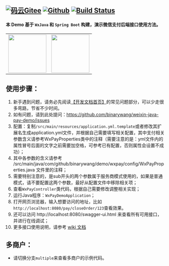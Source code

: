 [![码云Gitee](https://gitee.com/binary/weixin-java-pay-demo/badge/star.svg?theme=blue)](https://gitee.com/binary/weixin-java-pay-demo)
[![Github](http://github-svg-buttons.herokuapp.com/star.svg?user=binarywang&repo=weixin-java-pay-demo&style=flat&background=1081C1)](https://github.com/binarywang/weixin-java-pay-demo)
[![Build Status](https://travis-ci.org/binarywang/weixin-java-pay-demo.svg?branch=master)](https://travis-ci.org/binarywang/weixin-java-pay-demo)
-----------------------

#### 本 Demo 基于 `WxJava` 和 `Spring Boot` 构建，演示微信支付后端接口使用方法。


<table align="center" cellspacing="0" cellpadding="0">
  <tbody>
    <tr>
			<td align="left" valign="middle">
        <a href="http://mp.weixin.qq.com/mp/homepage?__biz=MzI3MzAwMzk4OA==&hid=1&sn=f31af3bf562b116b061c9ab4edf70b61&scene=18#wechat_redirect" target="_blank">
				  <img height="120" src="https://gitee.com/binary/weixin-java-tools/raw/develop/images/qrcodes/mp.png">
        </a>
			</td>
			<td align="center" valign="middle">
				<a href="https://promotion.aliyun.com/ntms/act/qwbk.html?userCode=7makzf5h" target="_blank">
					<img height="120" src="https://gitee.com/binary/weixin-java-tools/raw/develop/images/banners/aliyun.jpg">
				</a>
			</td>
		</tr>
	</tbody>
</table>

## 使用步骤：
1. 新手遇到问题，请务必先阅读[【开发文档首页】](https://github.com/Wechat-Group/WxJava/wiki)的常见问题部分，可以少走很多弯路，节省不少时间。
1. 如有问题，请到此处提问：https://github.com/binarywang/weixin-java-pay-demo/issues
1. 配置：复制`/src/main/resources/application.yml.template`或者修改其扩展名生成application.yml文件，并根据自己需要填写相关配置，其中支付相关参数含义请参考WxPayProperties类中的注释（需要注意的是：yml文件内的属性冒号后面的文字之前需要加空格，可参考已有配置，否则属性会设置不成功）；	
1. 其中各参数的含义请参考 /src/main/java/com/github/binarywang/demo/wxpay/config/WxPayProperties.java 文件里的注释；
1. 需要特别注意的，是sub开头的两个参数属于服务商模式使用的，如果是普通模式，请不要配置这两个参数，最好从配置文件中移除相关项；
1. 查看`WxPayController`类代码，根据自己需要修改调整相关实现；
1. 运行Java程序：`WxPayDemoApplication`；
1. 打开网页浏览器，输入想要访问的地址，比如`http://localhost:8080/pay/closeOrder/123`查看效果。
1. 还可以访问 http://localhost:8080/swagger-ui.html 来查看所有可用接口，并进行在线调试；
1. 更多接口使用说明，请参考 [wiki 文档](https://github.com/Wechat-Group/weixin-java-tools/wiki/%E5%BE%AE%E4%BF%A1%E6%94%AF%E4%BB%98)
## 多商户：
- 请切换分支`multiple`来查看多商户的示例代码。
